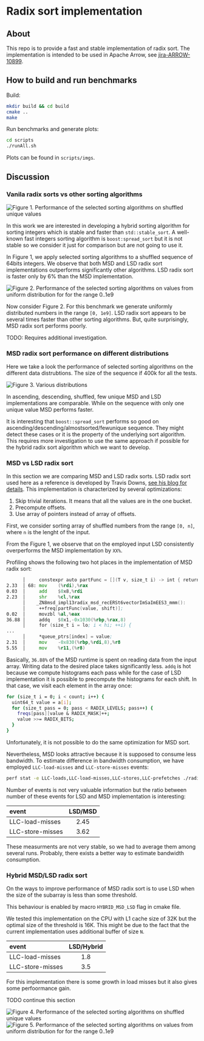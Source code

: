 # Radix sort implementation

## About

This repo is to provide a fast and stable implementation of radix sort.
The implementation is intended to be used in Apache Arrow, see [jira-ARROW-10899](https://issues.apache.org/jira/browse/ARROW-10899).


## How to build and run benchmarks

Build:

```bash
mkdir build && cd build
cmake ..
make
```

Run benchmarks and generate plots:

```bash
cd scripts
./runAll.sh
```

Plots can be found in `scripts/imgs`.

## Discussion

### Vanila radix sorts vs other sorting algorithms

![Figure 1. Performance of the selected sorting algorithms on shuffled unique values](scripts/imgs/all_unique.png)

In this work we are interested in developing a hybrid sorting algorithm for sorting integers which is stable and faster than `std::stable_sort`.
A well-known fast integers sorting algorithm is `boost:spread_sort` but it is not stable so we consider it just for comparison but are not going to use it.

In Figure 1, we apply selected sorting algorithms to a shuffled sequence of 64bits integers.
We observe that both MSD and LSD radix sort implementations outperforms significantly other algorithms.
LSD radix sort is faster only by 6% than the MSD implementation.

![Figure 2. Performance of the selected sorting algorithms on values from uniform distribution for for the range 0..1e9 ](scripts/imgs/uniform_1B.png)

Now consider Figure 2.
For this benchmark we generate uniformly distributed numbers in the range `[0, 1e9]`.
LSD radix sort appears to be several times faster than other sorting algorithms.
But, quite surprisingly, MSD radix sort performs poorly.

TODO: Requires additional investigation.

### MSD radix sort performance on different distributions

Here we take a look the performance of selected sorting algorithms on the different data distrubtions.
The size of the sequence if 400k for all the tests.

![Figure 3. Various distributions](scripts/imgs/differentdistrib.png)

In ascending, descending, shuffled, few unique MSD and LSD implementations are comparable.
While on the sequence with only one unique value MSD performs faster.

It is interesting that `boost::spread_sort` performs so good on ascending/descending/almostsorted/fewunique sequence.
They might detect these cases or it is the property of the underlying sort algorithm.
This requires more investigation to use the same approach if possible for the hybrid radix sort algorithm which we want to develop.


### MSD vs LSD radix sort

In this section we are comparing MSD and LSD radix sorts.
LSD radix sort used here as a reference is developed by Travis Downs, [see his blog for details](https://travisdowns.github.io/blog/2019/05/22/sorting.html).
This implementation is characterized by several optimizations:
1. Skip trivial iterations. It means that all the values are in the one bucket.
2. Precompute offsets.
3. Use array of pointers instead of array of offsets.

First, we consider sorting array of shuffled numbers from the range `[0, n]`, where `n` is the lenght of the input.

From the Figure 1, we observe that on the employed input LSD consistently overperforms the MSD implementation by `XX%`.

Profiling shows the following two hot places in the implementation of MSD radix sort:

```asm
      │     constexpr auto partFunc = [](T v, size_t i) -> int { return (v >> i) & RADIX_MASK; }; 
2.33  │ 68: mov    (%rdi),%rax
0.03  │     add    $0x8,%rdi       
2.23  │     shr    %cl,%rax
      │    _ZN8msd_impl13radix_msd_recERSt6vectorImSaImEES3_mmm():  
      │     ++freq[partFunc(value, shift)];
0.02  │     movzbl %al,%eax
36.88 │     addq   $0x1,-0x1030(%rbp,%rax,8)
      │     for (size_t i = lo; i < hi; ++i) {                                                                                                          
...
      │     *queue_ptrs[index] = value;
2.31  │     mov    -0x830(%rbp,%rdi,8),%r8 
5.55  │     mov    %r11,(%r8)
```

Basically, `36.88%` of the MSD runtime is spent on reading data from the input array.
Writing data to the desired place takes significantly less.
`addq` is hot because we compute histograms each pass while for the case of LSD implementation it is possible to precompute the histograms for each shift.
In that case, we visit each element in the array once:

```bash
for (size_t i = 0; i < count; i++) {
  uint64_t value = a[i];
  for (size_t pass = 0; pass < RADIX_LEVELS; pass++) {
    freqs[pass][value & RADIX_MASK]++;
    value >>= RADIX_BITS;
  }
}
```

Unfortunately, it is not possible to do the same optimization for MSD sort.

Nevertheless, MSD looks attractive because it is supposed to consume less bandwidth.
To estimate difference in bandwidth consumption, we have employed `LLC-load-misses` and `LLC-store-misses` events:

```bash
perf stat -e LLC-loads,LLC-load-misses,LLC-stores,LLC-prefetches ./radix --benchmark_min_time=2 --benchmark_filter=SortingBmk_allUnique/RadixSortMSD/*
```

Number of events is not very valuable information but the ratio between number of these events for LSD and MSD implementation is interesting:

| event             | LSD/MSD  |
| :---              |  :----:  |
| LLC-load-misses   |  2.45    |
| LLC-store-misses  |  3.62    |

These measurments are not very stable, so we had to average them among several runs.
Probably, there exists a better way to estimate bandwidth consumption.


### Hybrid MSD/LSD radix sort

On the ways to improve performance of MSD radix sort is to use LSD when the size of the subarray is less than some threshold.

This behaviour is enabled by macro `HYBRID_MSD_LSD` flag in cmake file.

We tested this implementation on the CPU with L1 cache size of 32K but the optimal size of the threshold is 16K.
This might be due to the fact that the current implementation uses additional buffer of size `N`.

| event             | LSD/Hybrid  |
| :---              |  :----:  |
| LLC-load-misses   |  1.8    |
| LLC-store-misses  |  3.5    |

For this implementation there is some growth in load misses but it also gives some perfoormance gain.

TODO continue this section

![Figure 4. Performance of the selected sorting algorithms on shuffled unique values](scripts/imgs/all_unique_hybrid.png)
![Figure 5. Performance of the selected sorting algorithms on values from uniform distribution for for the range 0..1e9](scripts/imgs/uniform_1B_hybrid.png)


